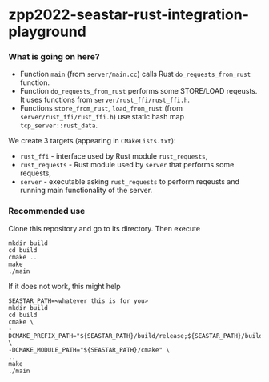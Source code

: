 # zpp2022-seastar-rust-integration-playground

### What is going on here?
- Function `main` (from `server/main.cc`) calls Rust `do_requests_from_rust` function.
- Function `do_requests_from_rust` performs some STORE/LOAD reqeusts. It uses functions from `server/rust_ffi/rust_ffi.h`.
- Functions `store_from_rust`, `load_from_rust` (from `server/rust_ffi/rust_ffi.h`) use static hash map `tcp_server::rust_data`.

We create 3 targets (appearing in `CMakeLists.txt`):
- `rust_ffi` - interface used by Rust module `rust_requests`,
- `rust_requests` - Rust module used by `server` that performs some requests,
- `server` - executable asking `rust_requests` to perform reqeusts and running main functionality of the server.

### Recommended use

Clone this repository and go to its directory. Then execute
```
mkdir build
cd build
cmake ..
make
./main
```
If it does not work, this might help
```
SEASTAR_PATH=<whatever this is for you>
mkdir build
cd build
cmake \
-DCMAKE_PREFIX_PATH="${SEASTAR_PATH}/build/release;${SEASTAR_PATH}/build/release/_cooking/installed" \
-DCMAKE_MODULE_PATH="${SEASTAR_PATH}/cmake" \
..
make
./main
```
